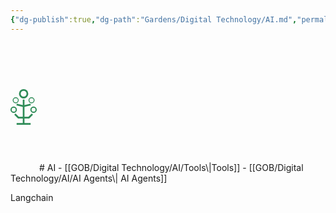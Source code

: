 ```yaml
---
{"dg-publish":true,"dg-path":"Gardens/Digital Technology/AI.md","permalink":"/gardens/digital-technology/ai/","tags":["ai","dashboard"],"noteIcon":1,"created":"2023-09-01","updated":"2023-10-01"}
---
```


 <?xml version="1.0" encoding="UTF-8"?><!-- Created with Inkscape (http://www.inkscape.org/) --><svg xmlns="http://www.w3.org/2000/svg" width="42" height="205" version="1.1" viewBox="0 0 39.688 54.24">
 <g fill="none" stroke="#2e8b57">
  <g>
   <circle cx="34.846" cy="31.29" r="3.9152" stroke-width="1.8521"/>
   <circle cx="4.8413" cy="31.29" r="3.9152" stroke-width="1.8521"/>
   <path d="m9.2604 52.775h21.167" stroke-width="2.6458"/>
  </g>
  <path d="m19.844 53.834v-37.849" stroke-width="2.5838"/>
  <circle cx="19.844" cy="7.1851" r="5.739" stroke-width="2.6458"/>
  <path d="m6.6146 37.959 5.2917 5.2917h7.9375" stroke-width="2.6458"/>
  <path d="m33.073 37.959-5.2917 5.2917h-7.9375" stroke-width="2.6458"/>
  <circle cx="31.804" cy="17.056" r="3.9152" stroke-width="1.3229"/>
  <circle cx="7.884" cy="17.056" r="3.9152" stroke-width="1.3229"/>
  <path d="m9.2604 23.406 10.583 2.6458 10.583-2.6458" stroke-width="2.6458"/>
 </g>
</svg> 
# AI 
- [[GOB/Digital Technology/AI/Tools\|Tools]]
- [[GOB/Digital Technology/AI/AI Agents\| AI Agents]]

Langchain

